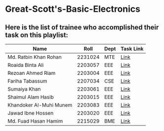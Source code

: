 # Great-Scott's-Basic-Electronics

## Here is the list of trainee who accomplished their task on this playlist:

| Name | Roll | Dept | Task Link |
|---------|---------|---------|---------|
| Md. Ratbin Khan Rohan |	2231024 |	MTE |	[Link](https://github.com/ratzz64/redesigned-invention/blob/main/Notes.pdf) |
| Roaida Binta Ali | 	2203057	 | EEE	 |  	[Link](https://github.com/roaida/Project-Note) |
| Rezoan Ahmed Riam | 	2203004 | 	EEE	 | 	[Link](https://github.com/Riam-22/Rezoan-Ahmed/blob/main/Electronic%20Basic%20pdf.pdf) |
| Fariha Tabassum	 | 2207034 | 	CSE	 | 	[Link](https://github.com/Fariha127/Electronic-Basics) |
| Sumaiya Khan | 	2203061 | 	EEE	 | 	[Link](https://github.com/Sumaiyakhan210/For-Hardwire-Engineering/blob/main/Electronic%20Basic%20Note.pdf) |
| Shaimul Alam Hasib | 	2203015 | 	EEE | 		[Link](https://drive.google.com/file/d/1RkZXzPRszNU6bEsamL3sv78YE7FV5r6r/view?usp=sharing) |
| Khandoker Al-Muhi Munem	 | 2203083 | 	EEE | 		[Link](https://github.com/Munem03/Great-Scott-Basic-electronic-engineering/blob/main/Electronics%20note.pdf) |
| Jawad Ibne Hossen	| 2203020	| EEE	|  [Link](https://github.com/CodeWithJawad-eee/GreatScott-Electronic/tree/main) |
| Md. Fuad Hasan Hamim	| 2215029	| BME	| [Link]( https://github.com/fuadhasanbme/Electronics) |

